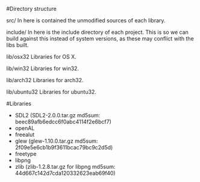 #Directory structure

src/
In here is contained the unmodified sources of each library.

include/
In here is the include directory of each project. 
This is so we can build against this instead of system versions, as these may conflict with the libs built.

lib/osx32
Libraries for OS X.

lib/win32
Libraries for win32.

lib/arch32
Libraries for arch32.

lib/ubuntu32
Libraries for ubuntu32.

#Libraries
 - SDL2 (SDL2-2.0.0.tar.gz md5sum: beec89afb6edcc6f0abc4114f2e6bcf7)
 - openAL
 - freealut
 - glew (glew-1.10.0.tar.gz md5sum: 2f09e5e6cb1b9f3611bcac79bc9c2d5d)
 - freetype
 - libpng
 - zlib (zlib-1.2.8.tar.gz for libpng md5sum: 44d667c142d7cda120332623eab69f40)
